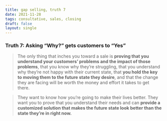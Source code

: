 ```yaml
---
title: gap selling, truth 7
date: 2021-11-28
tags: consultative, sales, closing
draft: false
layout: single
---
```


### Truth 7: Asking “Why?” gets customers to “Yes”
> The only thing that inches you toward a sale is **proving that you understand your customers’ problems and the impact of those problems**, that you know why they’re struggling, that you understand why they’re not happy with their current state, that **you hold the key to moving them to the future state they desire**, and that the change they are facing will be worth the money and effort it takes to get there.

> They want to know how you’re going to make their lives better. They want you to prove that you understand their needs and can **provide a customized solution that makes the future state look better than the state they’re in right now.**